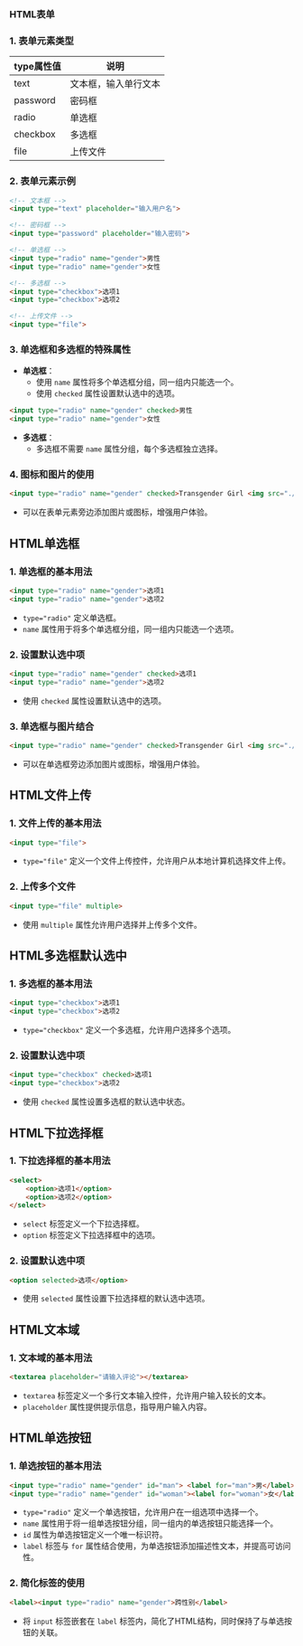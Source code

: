 ### HTML表单

### 1. 表单元素类型

   | type属性值 | 说明       |
   |------------|------------|
   | text       | 文本框，输入单行文本 |
   | password   | 密码框     |
   | radio      | 单选框     |
   | checkbox   | 多选框     |
   | file       | 上传文件   |

### 2. 表单元素示例

   ```html
   <!-- 文本框 -->
   <input type="text" placeholder="输入用户名">

   <!-- 密码框 -->
   <input type="password" placeholder="输入密码">

   <!-- 单选框 -->
   <input type="radio" name="gender">男性
   <input type="radio" name="gender">女性

   <!-- 多选框 -->
   <input type="checkbox">选项1
   <input type="checkbox">选项2

   <!-- 上传文件 -->
   <input type="file">
   ```

### 3. 单选框和多选框的特殊属性

   - **单选框**：
     - 使用 `name` 属性将多个单选框分组，同一组内只能选一个。
     - 使用 `checked` 属性设置默认选中的选项。

   ```html
   <input type="radio" name="gender" checked>男性
   <input type="radio" name="gender">女性
   ```

   - **多选框**：
     - 多选框不需要 `name` 属性分组，每个多选框独立选择。

### 4. 图标和图片的使用

   ```html
   <input type="radio" name="gender" checked>Transgender Girl <img src="./img/Transgender_Pride_flag.svg.png" width="25">
   ```

   - 可以在表单元素旁边添加图片或图标，增强用户体验。


## HTML单选框

### 1. 单选框的基本用法

   ```html
   <input type="radio" name="gender">选项1
   <input type="radio" name="gender">选项2
   ```

   - `type="radio"` 定义单选框。
   - `name` 属性用于将多个单选框分组，同一组内只能选一个选项。

### 2. 设置默认选中项

   ```html
   <input type="radio" name="gender" checked>选项1
   <input type="radio" name="gender">选项2
   ```

   - 使用 `checked` 属性设置默认选中的选项。

### 3. 单选框与图片结合

   ```html
   <input type="radio" name="gender" checked>Transgender Girl <img src="./img/Transgender_Pride_flag.svg.png" width="25">
   ```

   - 可以在单选框旁边添加图片或图标，增强用户体验。


## HTML文件上传

### 1. 文件上传的基本用法

   ```html
   <input type="file">
   ```

   - `type="file"` 定义一个文件上传控件，允许用户从本地计算机选择文件上传。

### 2. 上传多个文件

   ```html
   <input type="file" multiple>
   ```

   - 使用 `multiple` 属性允许用户选择并上传多个文件。

## HTML多选框默认选中

### 1. 多选框的基本用法

   ```html
   <input type="checkbox">选项1
   <input type="checkbox">选项2
   ```

   - `type="checkbox"` 定义一个多选框，允许用户选择多个选项。

### 2. 设置默认选中项

   ```html
   <input type="checkbox" checked>选项1
   <input type="checkbox">选项2
   ```

   - 使用 `checked` 属性设置多选框的默认选中状态。

   ## HTML下拉选择框

### 1. 下拉选择框的基本用法

   ```html
   <select>
       <option>选项1</option>
       <option>选项2</option>
   </select>
   ```

   - `select` 标签定义一个下拉选择框。
   - `option` 标签定义下拉选择框中的选项。

### 2. 设置默认选中项

   ```html
   <option selected>选项</option>
   ```

   - 使用 `selected` 属性设置下拉选择框的默认选中选项。

   ## HTML文本域

### 1. 文本域的基本用法

   ```html
   <textarea placeholder="请输入评论"></textarea>
   ```

   - `textarea` 标签定义一个多行文本输入控件，允许用户输入较长的文本。
   - `placeholder` 属性提供提示信息，指导用户输入内容。


   ## HTML单选按钮

### 1. 单选按钮的基本用法

   ```html
   <input type="radio" name="gender" id="man"> <label for="man">男</label>
   <input type="radio" name="gender" id="woman"><label for="woman">女</label>
   ```

   - `type="radio"` 定义一个单选按钮，允许用户在一组选项中选择一个。
   - `name` 属性用于将一组单选按钮分组，同一组内的单选按钮只能选择一个。
   - `id` 属性为单选按钮定义一个唯一标识符。
   - `label` 标签与 `for` 属性结合使用，为单选按钮添加描述性文本，并提高可访问性。

### 2. 简化标签的使用

   ```html
   <label><input type="radio" name="gender">跨性别</label>
   ```

   - 将 `input` 标签嵌套在 `label` 标签内，简化了HTML结构，同时保持了与单选按钮的关联。
